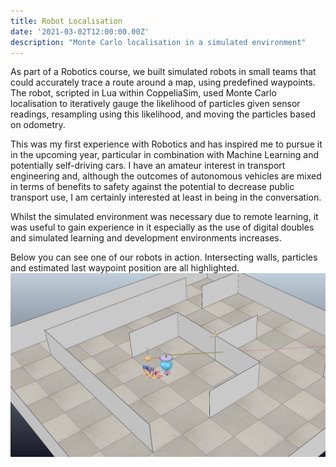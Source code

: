 ```yaml
---
title: Robot Localisation
date: '2021-03-02T12:00:00.00Z'
description: "Monte Carlo localisation in a simulated environment"
---
```


As part of a Robotics course, we built simulated robots in small teams that could accurately trace a route around a map, using predefined waypoints.
The robot, scripted in Lua within CoppeliaSim, used Monte Carlo localisation to iteratively gauge the likelihood of particles given sensor readings, resampling using this likelihood, and moving the particles based on odometry.

This was my first experience with Robotics and has inspired me to pursue it in the upcoming year, particular in combination with Machine Learning and potentially self-driving cars.
I have an amateur interest in transport engineering and, although the outcomes of autonomous vehicles are mixed in terms of benefits to safety against the potential to decrease public transport use, I am certainly interested at least in being in the conversation.

Whilst the simulated environment was necessary due to remote learning, it was useful to gain experience in it especially as the use of digital doubles and simulated learning and development environments increases.

Below you can see one of our robots in action. Intersecting walls, particles and estimated last waypoint position are all highlighted.
![One of our robots in action. Intersecting walls, particles and estimated last position are all highlighted.](./RobotPic.png)